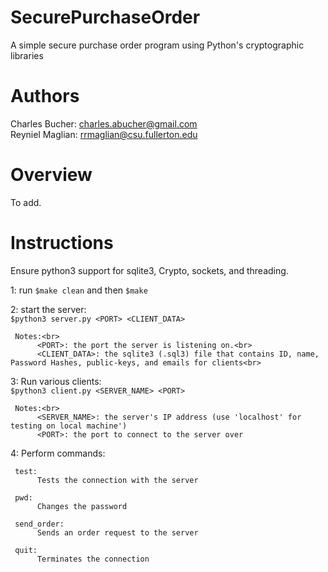 # SecurePurchaseOrder
A simple secure purchase order program using Python's cryptographic libraries

# Authors
Charles Bucher: charles.abucher@gmail.com <br>
Reyniel Maglian: rrmaglian@csu.fullerton.edu

# Overview

To add.

# Instructions

Ensure python3 support for sqlite3, Crypto, sockets, and threading.

1: run `$make clean` and then `$make`

2: start the server:<br>
     `$python3 server.py <PORT> <CLIENT_DATA>`
  
     Notes:<br>
          <PORT>: the port the server is listening on.<br>
          <CLIENT_DATA>: the sqlite3 (.sql3) file that contains ID, name, Password Hashes, public-keys, and emails for clients<br>
    
3: Run various clients:<br>
     `$python3 client.py <SERVER_NAME> <PORT>`
     
     Notes:<br>
          <SERVER_NAME>: the server's IP address (use 'localhost' for testing on local machine')
          <PORT>: the port to connect to the server over

4: Perform commands:<br>
     
     test:
          Tests the connection with the server
          
     pwd:
          Changes the password
          
     send_order:
          Sends an order request to the server
          
     quit:
          Terminates the connection
          
          



